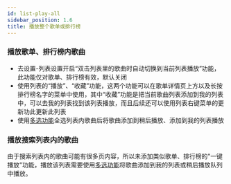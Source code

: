 ```yaml
---
id: list-play-all
sidebar_position: 1.6
title: 播放整个歌单或排行榜
---
```


### 播放歌单、排行榜内歌曲

- 去设置-列表设置开启“双击列表里的歌曲时自动切换到当前列表播放”功能，此功能仅对歌单、排行榜有效，默认关闭
- 使用列表的“播放”、“收藏”功能，这两个功能可以在歌单详情页上方以及长按排行榜名字的菜单中使用，其中“收藏”功能是把当前歌曲列表添加到我的列表中，可以去我的列表找到该列表播放，而且后续还可以使用列表右键菜单的更新功此更新此列表
- 使用[多选功能](./list-multiple-selection)全选列表内歌曲后将歌曲添加到稍后播放、添加到我的列表播放

### 播放搜索列表内的歌曲

由于搜索列表内的歌曲可能有很多页内容，所以未添加类似歌单、排行榜的"一键播放"功能，播放该列表需要使用[多选功能](./list-multiple-selection)将歌曲添加到我的列表或稍后播放队列中播放。


